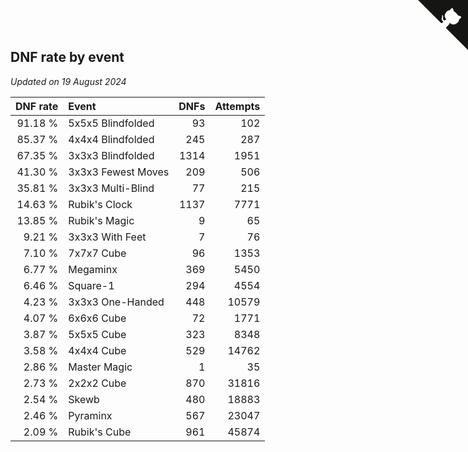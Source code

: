 ## DNF rate by event

*Updated on 19 August 2024*

| DNF rate | Event | DNFs | Attempts |
| ---: | :--- | ---: | ---: |
| 91.18 % | 5x5x5 Blindfolded | 93 | 102 |
| 85.37 % | 4x4x4 Blindfolded | 245 | 287 |
| 67.35 % | 3x3x3 Blindfolded | 1314 | 1951 |
| 41.30 % | 3x3x3 Fewest Moves | 209 | 506 |
| 35.81 % | 3x3x3 Multi-Blind | 77 | 215 |
| 14.63 % | Rubik's Clock | 1137 | 7771 |
| 13.85 % | Rubik's Magic | 9 | 65 |
| 9.21 % | 3x3x3 With Feet | 7 | 76 |
| 7.10 % | 7x7x7 Cube | 96 | 1353 |
| 6.77 % | Megaminx | 369 | 5450 |
| 6.46 % | Square-1 | 294 | 4554 |
| 4.23 % | 3x3x3 One-Handed | 448 | 10579 |
| 4.07 % | 6x6x6 Cube | 72 | 1771 |
| 3.87 % | 5x5x5 Cube | 323 | 8348 |
| 3.58 % | 4x4x4 Cube | 529 | 14762 |
| 2.86 % | Master Magic | 1 | 35 |
| 2.73 % | 2x2x2 Cube | 870 | 31816 |
| 2.54 % | Skewb | 480 | 18883 |
| 2.46 % | Pyraminx | 567 | 23047 |
| 2.09 % | Rubik's Cube | 961 | 45874 |


<a href="https://github.com/simonkellly/wca_statistics_ireland" class="github-corner" aria-label="View source on Github"><svg width="80" height="80" viewBox="0 0 250 250" style="fill:#151513; color:#fff; position: absolute; top: 0; border: 0; right: 0;" aria-hidden="true"><path d="M0,0 L115,115 L130,115 L142,142 L250,250 L250,0 Z"></path><path d="M128.3,109.0 C113.8,99.7 119.0,89.6 119.0,89.6 C122.0,82.7 120.5,78.6 120.5,78.6 C119.2,72.0 123.4,76.3 123.4,76.3 C127.3,80.9 125.5,87.3 125.5,87.3 C122.9,97.6 130.6,101.9 134.4,103.2" fill="currentColor" style="transform-origin: 130px 106px;" class="octo-arm"></path><path d="M115.0,115.0 C114.9,115.1 118.7,116.5 119.8,115.4 L133.7,101.6 C136.9,99.2 139.9,98.4 142.2,98.6 C133.8,88.0 127.5,74.4 143.8,58.0 C148.5,53.4 154.0,51.2 159.7,51.0 C160.3,49.4 163.2,43.6 171.4,40.1 C171.4,40.1 176.1,42.5 178.8,56.2 C183.1,58.6 187.2,61.8 190.9,65.4 C194.5,69.0 197.7,73.2 200.1,77.6 C213.8,80.2 216.3,84.9 216.3,84.9 C212.7,93.1 206.9,96.0 205.4,96.6 C205.1,102.4 203.0,107.8 198.3,112.5 C181.9,128.9 168.3,122.5 157.7,114.1 C157.9,116.9 156.7,120.9 152.7,124.9 L141.0,136.5 C139.8,137.7 141.6,141.9 141.8,141.8 Z" fill="currentColor" class="octo-body"></path></svg></a><style>.github-corner:hover .octo-arm{animation:octocat-wave 560ms ease-in-out}@keyframes octocat-wave{0%,100%{transform:rotate(0)}20%,60%{transform:rotate(-25deg)}40%,80%{transform:rotate(10deg)}}@media (max-width:500px){.github-corner:hover .octo-arm{animation:none}.github-corner .octo-arm{animation:octocat-wave 560ms ease-in-out}}</style>
